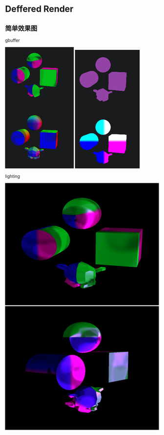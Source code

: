 # Deffered Render

## 简单效果图

gbuffer

![gbuffer0](gbuffer0.png)
![gbuffer1](gbuffer1.png)

lighting

![view0](view0.png)
![view1](view1.png)